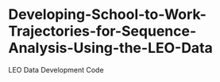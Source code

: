 # Developing-School-to-Work-Trajectories-for-Sequence-Analysis-Using-the-LEO-Data
LEO Data Development Code
